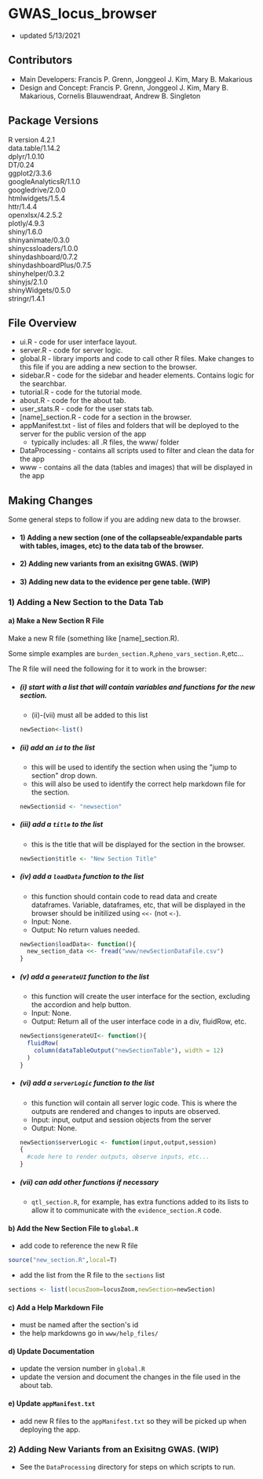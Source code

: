 # GWAS_locus_browser
* updated 5/13/2021

## Contributors
* Main Developers: Francis P. Grenn, Jonggeol J. Kim, Mary B. Makarious
* Design and Concept: Francis P. Grenn, Jonggeol J. Kim, Mary B. Makarious, Cornelis Blauwendraat, Andrew B. Singleton

## Package Versions

R version 4.2.1  
data.table/1.14.2  
dplyr/1.0.10  
DT/0.24  
ggplot2/3.3.6  
googleAnalyticsR/1.1.0  
googledrive/2.0.0  
htmlwidgets/1.5.4  
httr/1.4.4  
openxlsx/4.2.5.2  
plotly/4.9.3  
shiny/1.6.0  
shinyanimate/0.3.0  
shinycssloaders/1.0.0  
shinydashboard/0.7.2  
shinydashboardPlus/0.7.5  
shinyhelper/0.3.2  
shinyjs/2.1.0  
shinyWidgets/0.5.0  
stringr/1.4.1  


## File Overview
* ui.R - code for user interface layout.
* server.R - code for server logic.
* global.R - library imports and code to call other R files. Make changes to this file if you are adding a new section to the browser.
* sidebar.R - code for the sidebar and header elements. Contains logic for the searchbar.
* tutorial.R - code for the tutorial mode.
* about.R - code for the about tab. 
* user_stats.R - code for the user stats tab. 
* [name]_section.R - code for a section in the browser. 
* appManifest.txt - list of files and folders that will be deployed to the server for the public version of the app
   * typically includes: all .R files, the www/ folder
* DataProcessing - contains all scripts used to filter and clean the data for the app
* www - contains all the data (tables and images) that will be displayed in the app


## Making Changes

Some general steps to follow if you are adding new data to the browser.

* #### 1) Adding a new section (one of the collapseable/expandable parts with tables, images, etc) to the data tab of the browser.
* #### 2) Adding new variants from an exisitng GWAS. (WIP)
* #### 3) Adding new data to the evidence per gene table. (WIP)


### 1) Adding a New Section to the Data Tab
#### a) Make a New Section R File
Make a new R file (something like [name]_section.R).

Some simple examples are `burden_section.R`,`pheno_vars_section.R`,etc...

The R file will need the following for it to work in the browser:

  * ##### (i) start with a list that will contain variables and functions for the new section.
    * (ii)-(vii) must all be added to this list
    ```R
    newSection<-list()
    ```
  * ##### (ii) add an `id` to the list
    * this will be used to identify the section when using the "jump to section" drop down.
    * this will also be used to identify the correct help markdown file for the section.
    ```R
    newSection$id <- "newsection"
    ```
  * ##### (iii) add a `title` to the list
    * this is the title that will be displayed for the section in the browser.
    ```R
    newSection$title <- "New Section Title"
    ```
  * ##### (iv) add a `loadData` function to the list
    * this function should contain code to read data and create dataframes. Variable, dataframes, etc, that will be displayed in the browser should be initilized using `<<-` (not `<-`). 
    * Input: None.
    * Output: No return values needed.
    ```R
    newSection$loadData<- function(){
      new_section_data <<- fread("www/newSectionDataFile.csv")
    }
    ```
  * ##### (v) add a `generateUI` function to the list
    * this function will create the user interface for the section, excluding the accordion and help button. 
    * Input: None.
    * Output: Return all of the user interface code in a div, fluidRow, etc.
    ```R
    newSections$generateUI<- function(){
      fluidRow(
        column(dataTableOutput("newSectionTable"), width = 12)
      )
    }
    ```
  * ##### (vi) add a `serverLogic` function to the list
    * this function will contain all server logic code. This is where the outputs are rendered and changes to inputs are observed.
    * Input: input, output and session objects from the server
    * Output: None.
    ```R
    newSection$serverLogic <- function(input,output,session)
    {
      #code here to render outputs, observe inputs, etc...
    }
    ```
  * ##### (vii) can add other functions if necessary
    * `qtl_section.R`, for example, has extra functions added to its lists to allow it to communicate with the `evidence_section.R` code.
    
#### b) Add the New Section File to `global.R`
  * add code to reference the new R file 
  
  ```R
  source("new_section.R",local=T)
  ```
  * add the list from the R file to the `sections` list 
  
  ```R
  sections <- list(locusZoom=locusZoom,newSection=newSection)
  ```

#### c) Add a Help Markdown File
  * must be named after the section's id
  * the help markdowns go in `www/help_files/`
  
#### d) Update Documentation
  * update the version number in `global.R`
  * update the version and document the changes in the file used in the about tab.

#### e) Update `appManifest.txt`
  * add new R files to the `appManifest.txt` so they will be picked up when deploying the app.
  
### 2) Adding New Variants from an Exisitng GWAS. (WIP)
* See the `DataProcessing` directory for steps on which scripts to run.
  
